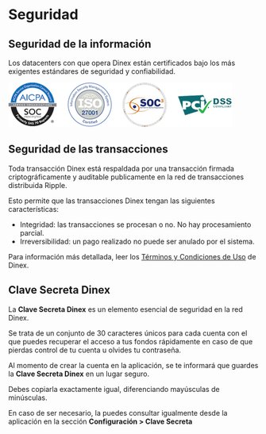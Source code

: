 # Seguridad

## Seguridad de la información

Los datacenters con que opera Dinex están certificados bajo los más exigentes estándares de seguridad y confiabilidad.

<a href="https://cloud.google.com/security/compliance" target="_blank">
  <img src="/img/gcp-assurance_2x.png">
</a>


## Seguridad de las transacciones

Toda transacción Dinex está respaldada por una transacción firmada criptográficamente y auditable publicamente en la red de transacciones distribuida Ripple.

Esto permite que las transacciones Dinex tengan las siguientes características:

- Integridad: las transacciones se procesan o no. No hay procesamiento parcial.
- Irreversibilidad: un pago realizado no puede ser anulado por el sistema.

Para información más detallada, leer los [Términos y Condiciones de Uso](../legal/eula) de Dinex.

## Clave Secreta Dinex

La **Clave Secreta Dinex** es un elemento esencial de seguridad en la red Dinex.

Se trata de un conjunto de 30 caracteres únicos para cada cuenta con el que puedes recuperar el acceso a tus fondos rápidamente en caso de que pierdas control de tu cuenta u olvides tu contraseña.

Al momento de crear la cuenta en la aplicación, se te informará que guardes la **Clave Secreta Dinex** en un lugar seguro. 

Debes copiarla exactamente igual, diferenciando mayúsculas de minúsculas.

En caso de ser necesario, la puedes consultar igualmente desde la aplicación en la sección **Configuración > Clave Secreta**
